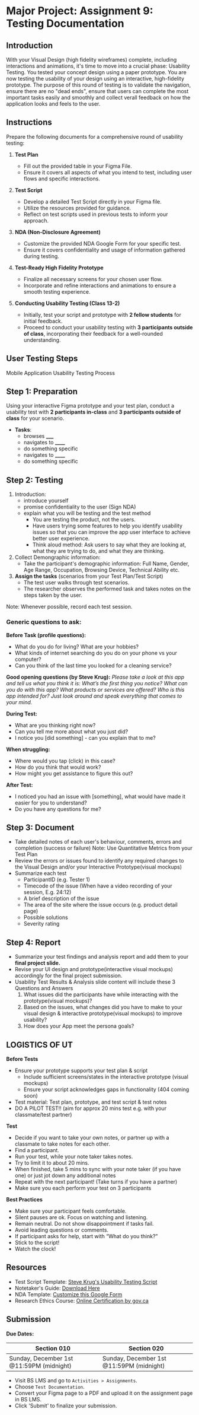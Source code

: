 # Major Project: Assignment 9: Testing Documentation

## Introduction

With your Visual Design (high fidelity wireframes) complete, including interactions and animations, it's time to move into a crucial phase: Usability Testing. You tested your concept design using a paper prototype. You are now testing the usability of your design using an interactive, high-fidelity prototype. The purpose of this round of testing is to validate the navigation, ensure there are no "dead ends", ensure that users can complete the most important tasks easily and smoothly and collect verall feedback on how the application looks and feels to the user.

## Instructions

Prepare the following documents for a comprehensive round of usability testing:

1. **Test Plan**

   - Fill out the provided table in your Figma File.
   - Ensure it covers all aspects of what you intend to test, including user flows and specific interactions.

2. **Test Script**

   - Develop a detailed Test Script directly in your Figma file.
   - Utilize the resources provided for guidance.
   - Reflect on test scripts used in previous tests to inform your approach.

3. **NDA (Non-Disclosure Agreement)**

   - Customize the provided NDA Google Form for your specific test.
   - Ensure it covers confidentiality and usage of information gathered during testing.

4. **Test-Ready High Fidelity Prototype**

   - Finalize all necessary screens for your chosen user flow.
   - Incorporate and refine interactions and animations to ensure a smooth testing experience.

5. **Conducting Usability Testing (Class 13-2)**
   - Initially, test your script and prototype with **2 fellow students** for initial feedback.
   - Proceed to conduct your usability testing with **3 participants outside of class**, incorporating their feedback for a well-rounded understanding.

## User Testing Steps

Mobile Application Usability Testing Process

## Step 1: Preparation

Using your interactive Figma prototype and your test plan, conduct a usability test with **2 participants in-class** and **3 participants outside of class** for your scenario.


- **Tasks**:
  - browses **\_\_\_**
  - navigates to **\_\_\_\_**
  - do something specific
  - navigates to **\_\_\_\_**
  - do something specific

## Step 2: Testing

1. Introduction:
   - introduce yourself
   - promise confidentiality to the user (Sign NDA)
   - explain what you will be testing and the test method
     - You are testing the product, not the users.
     - Have users trying some features to help you identify usability issues so that you can improve the app user interface to achieve better user experience.
     - Think aloud method: Ask users to say what they are looking at, what they are trying to do, and what they are thinking.
2. Collect Demongraphic information:
   - Take the participant's demographic information: Full Name, Gender, Age Range, Occupation, Browsing Device, Technical Ability etc.
3. **Assign the tasks** (scenarios from your Test Plan/Test Script)
   - The test user walks through test scenarios.
   - The researcher observes the performed task and takes notes on the steps taken by the user.

Note: Whenever possible, record each test session.

### Generic questions to ask:

**Before Task (profile questions):**

- What do you do for living? What are your hobbies?
- What kinds of internet searching do you do on your phone vs your computer?
- Can you think of the last time you looked for a cleaning service?

**Good opening questions (by Steve Krug):**
_Please take a look at this app and tell us what you think it is: What’s the first thing you notice? What can you do with this app? What products or services are offered? Who is this app intended for? Just look around and speak everything that comes to your mind._

**During Test:**

- What are you thinking right now?
- Can you tell me more about what you just did?
- I notice you [did something] - can you explain that to me?

**When struggling:**

- Where would you tap (click) in this case?
- How do you think that would work?
- How might you get assistance to figure this out?

**After Test:**

- I noticed you had an issue with [something], what would have made it easier for you to understand?
- Do you have any questions for me?

## Step 3: Document

- Take detailed notes of each user's behaviour, comments, errors and completion (success or failure) Note: Use Quantitative Metrics from your Test Plan
- Review the errors or issues found to identify any required changes to the Visual Design and/or your Interactive Prototype(visual mockups)
- Summarize each test
  - ParticipantID (e.g. Tester 1)
  - Timecode of the issue (When have a video recording of your session, E.g. 24:12)
  - A brief description of the issue
  - The area of the site where the issue occurs (e.g. product detail page)
  - Possible solutions
  - Severity rating

## Step 4: Report

- Summarize your test findings and analysis report and add them to your **final project slide.**
- Revise your UI design and prototype(interactive visual mockups) accordingly for the final project submission.
- Usability Test Results & Analysis slide content will include these 3 Questions and Answers
  1. What issues did the participants have while interacting with the prototype(visual mockups)?
  2. Based on the issues, what changes did you have to make to your visual design & interactive prototype(visual mockups) to improve usability?
  3. How does your App meet the persona goals?

## LOGISTICS OF UT

**Before Tests**

- Ensure your prototype supports your test plan & script
  - Include sufficient screens/states in the interactive prototype (visual mockups)
  - Ensure your script acknowledges gaps in functionality (404 coming soon)
- Test material: Test plan, prototype, and test script & test notes
- DO A PILOT TEST!! (aim for approx 20 mins test e.g. with your classmate/test partner)

**Test**

- Decide if you want to take your own notes, or partner up with a classmate to take notes for each other.
- Find a participant.
- Run your test, while your note taker takes notes.
- Try to limit it to about 20 mins.
- When finished, take 5 mins to sync with your note taker (if you have one) or just jot down any additional notes
- Repeat with the next participant! (Take turns if you have a partner)
- Make sure you each perform your test on 3 participants

**Best Practices**

- Make sure your participant feels comfortable.
- Silent pauses are ok. Focus on watching and listening.
- Remain neutral. Do not show disappointment if tasks fail.
- Avoid leading questions or comments.
- If participant asks for help, start with “What do you think?”
- Stick to the script!
- Watch the clock!

## Resources

- Test Script Template: [Steve Krug's Usability Testing Script](https://sensible.com/download-files/)
- Notetaker's Guide: [Download Here](https://drive.google.com/file/d/1hY5bYEwERtWA3r8SVR9uiusl6yTXbAbK/view?usp=sharing)
- NDA Template: [Customize this Google Form](https://docs.google.com/forms/d/e/1FAIpQLSfJ8RAkZzF7bLbDdnHwCkfjj9a3LChUJlFjig6c-ZRTDuNiWA/viewform?usp=share_link)
- Research Ethics Course: [Online Certification by gov.ca](https://tcps2core.ca/welcome)

## Submission

**Due Dates:**

| Section 010                                          | Section 020                                          |
| ---------------------------------------------------- | ---------------------------------------------------- |
| Sunday, December 1st @11:59PM (midnight)             | Sunday, December 1st @11:59PM (midnight)             |

- Visit BS LMS and go to `Activities > Assignments`.
- Choose `Test Documentation`.
- Convert your Figma page to a PDF and upload it on the assignment page in BS LMS.
- Click 'Submit' to finalize your submission.
